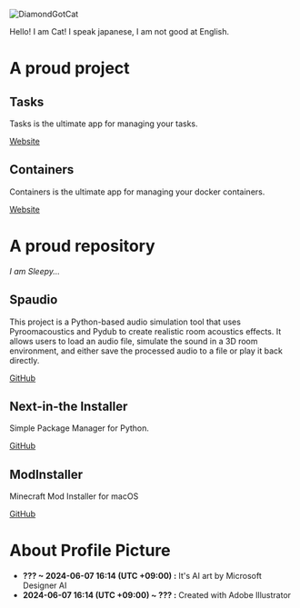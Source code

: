 
![DiamondGotCat](https://github.com/user-attachments/assets/5ec20f7a-6bdc-4267-8737-1bc46beae0ab)

Hello! I am Cat!
I speak japanese, I am not good at English.

# A proud project

## Tasks
Tasks is the ultimate app for managing your tasks.

[Website](https://kamu.jp/tasks/)

## Containers
Containers is the ultimate app for managing your docker containers.

[Website](https://kamu.jp/containers/)

# A proud repository
*I am Sleepy...*

## Spaudio
This project is a Python-based audio simulation tool that uses Pyroomacoustics and Pydub to create realistic room acoustics effects. It allows users to load an audio file, simulate the sound in a 3D room environment, and either save the processed audio to a file or play it back directly.

[GitHub](https://github.com/DiamondGotCat/Spaudio)

## Next-in-the Installer
Simple Package Manager for Python.

[GitHub](https://github.com/DiamondGotCat/NIT)

## ModInstaller
Minecraft Mod Installer for macOS

[GitHub](https://github.com/DiamondGotCat/ModInstaller)

# About Profile Picture

- **??? ~ 2024-06-07 16:14 (UTC +09:00) :** It's AI art by Microsoft Designer AI
- **2024-06-07 16:14 (UTC +09:00) ~ ??? :** Created with Adobe Illustrator
